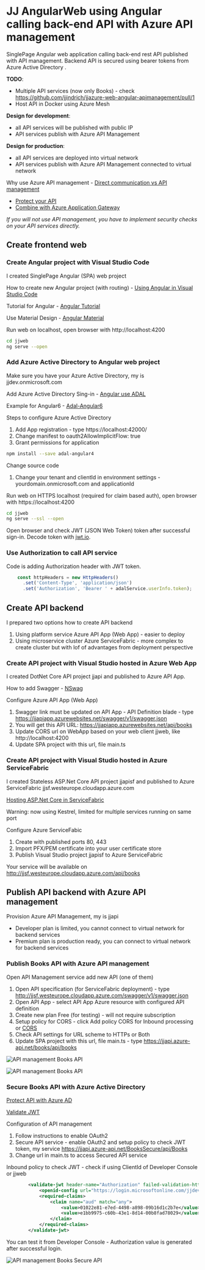 # JJ AngularWeb using Angular calling back-end API with Azure API management

SinglePage Angular web application calling back-end rest API published with API management. Backend API is secured using bearer tokens from Azure Active Directory .

**TODO**:

- Multiple API services (now only Books) - check https://github.com/jjindrich/jjazure-web-angular-apimanagement/pull/1
- Host API in Docker using Azure Mesh

**Design for development**:

- all API services will be published with public IP
- API services publish with Azure API Management

**Design for production**:

- all API services are deployed into virtual network
- API services publish with Azure API Management connected to virtual network

 Why use Azure API management - [Direct communication vs API management](https://docs.microsoft.com/en-us/dotnet/standard/microservices-architecture/architect-microservice-container-applications/direct-client-to-microservice-communication-versus-the-api-gateway-pattern)

- [Protect your API](https://docs.microsoft.com/en-us/azure/api-management/transform-api)
- [Combine with Azure Application Gateway](https://docs.microsoft.com/en-us/azure/api-management/api-management-howto-integrate-internal-vnet-appgateway)

*If you will not use API management, you have to implement security checks on your API services directly.*

## Create frontend web

### Create Angular project with Visual Studio Code

I created SinglePage Angular (SPA) web project

How to create new Angular project (with routing) - [Using Angular in Visual Studio Code](https://code.visualstudio.com/docs/nodejs/angular-tutorial)

Tutorial for Angular - [Angular Tutorial](https://angular.io/tutorial/toh-pt0)

Use Material Design - [Angular Material](https://material.angular.io/guide/getting-started)

Run web on localhost, open browser with http://localhost:4200

```bash
cd jjweb
ng serve --open
```

### Add Azure Active Directory to Angular web project

Make sure you have your Azure Active Directory, my is jjdev.onmicrosoft.com

Add Azure Active Directory Sing-in - [Angular use ADAL](https://docs.microsoft.com/en-us/azure/active-directory/develop/quickstart-v1-angularjs-spa)

Example for Angular6 - [Adal-Angular6](https://github.com/benbaran/adal-angular6-example)

Steps to configure Azure Active Directory

1. Add App registration - type https://localhost:42000/
2. Change manifest to oauth2AllowImplicitFlow: true
3. Grant permissions for application

```bash
npm install --save adal-angular4
```

Change source code

1. Change your tenant and clientId in environment settings - yourdomain.onmicrosoft.com and applicationId

Run web on HTTPS localhost (required for claim based auth), open browser with https://localhost:4200

```bash
cd jjweb
ng serve --ssl --open
```

Open browser and check JWT (JSON Web Token) token after successful sign-in. Decode token with [jwt.io](https://jwt.io/).

### Use Authorization to call API service

Code is adding Authorization header with JWT token.

```js
    const httpHeaders = new HttpHeaders()
      .set('Content-Type', 'application/json')      
      .set('Authorization', 'Bearer ' + adalService.userInfo.token); 
```

## Create API backend

I prepared two options how to create API backend

1. Using platform service Azure API App (Web App) - easier to deploy
2. Using microservice cluster Azure ServiceFabric - more complex to create cluster but with lof of advantages from deployment perspective

### Create API project with Visual Studio hosted in Azure Web App

I created DotNet Core API project jjapi and published to Azure API App.

How to add Swagger - [NSwag](https://docs.microsoft.com/en-us/aspnet/core/tutorials/getting-started-with-nswag?view=aspnetcore-2.1&tabs=visual-studio%2Cvisual-studio-xml)

Configure Azure API App (Web App)

1. Swagger link must be updated on API App - API Definition blade - type https://jjapiapp.azurewebsites.net/swagger/v1/swagger.json
2. You will get this API URL: https://jjapiapp.azurewebsites.net/api/books
3. Update CORS url on WebApp based on your web client jjweb, like http://localhost:4200
4. Update SPA project with this url, file main.ts

### Create API project with Visual Studio hosted in Azure ServiceFabric

I created Stateless ASP.Net Core API project jjapisf and published to Azure ServiceFabric jjsf.westeurope.cloudapp.azure.com

[Hosting ASP.Net Core in ServiceFabric](https://docs.microsoft.com/en-us/azure/service-fabric/service-fabric-reliable-services-communication-aspnetcore)

Warning: now using Kestrel, limited for multiple services running on same port

Configure Azure ServiceFabic

1. Create with published ports 80, 443
2. Import PFX/PEM certificate into your user certificate store
3. Publish Visual Studio project jjapisf to Azure ServiceFabric

Your service will be available on http://jjsf.westeurope.cloudapp.azure.com/api/books

## Publish API backend with Azure API management

Provision Azure API Management, my is jjapi

- Developer plan is limited, you cannot connect to virtual network for backend services
- Premium plan is production ready, you can connect to virtual network for backend services

### Publish Books API with Azure API management

Open API Management service add new API (one of them)

1. Open API specification (for ServiceFabric deployment) - type http://jjsf.westeurope.cloudapp.azure.com/swagger/v1/swagger.json
2. Open API App - select API App Azure resource with configured API definition
3. Create new plan Free (for testing) - will not require subscription
4. Setup policy for CORS - click Add policy CORS for Inbound processing or [CORS](https://docs.microsoft.com/en-us/azure/api-management/api-management-cross-domain-policies)
5. Check API settings for URL scheme to HTTPs or Both
6. Update SPA project with this url, file main.ts - type https://jjapi.azure-api.net/books/api/books

![API management Books API](media/api-books-design.png)

![API management Books API](media/api-books-settings.png)

### Secure Books API with Azure Active Directory

[Protect API with Azure AD](https://docs.microsoft.com/en-us/azure/api-management/api-management-howto-protect-backend-with-aad)

[Validate JWT](https://docs.microsoft.com/en-us/azure/api-management/api-management-access-restriction-policies#ValidateJWT)

Configuration of API management

1. Follow instructions to enable OAuth2
2. Secure API service - enable OAuth2 and setup policy to check JWT token, my service https://jjapi.azure-api.net/BooksSecure/api/Books
3. Change url in main.ts to access Secured API service

Inbound policy to check JWT - check if using ClientId of Developer Console or jjweb

```xml
        <validate-jwt header-name="Authorization" failed-validation-httpcode="401" failed-validation-error-message="Unauthorized. JJ Access token is missing or invalid.">
            <openid-config url="https://login.microsoftonline.com/jjdev.onmicrosoft.com/.well-known/openid-configuration" />
            <required-claims>
                <claim name="aud" match="any">
                    <value>01022e81-e7ed-4498-a898-09b16d1c2b7e</value>
                    <value>e1bb9975-c60b-43e1-8d14-00b8fad78029</value>
                </claim>
            </required-claims>
        </validate-jwt>
```

You can test it from Developer Console - Authorization value is generated after successful login.

![API management Books Secure API](media/api-bookssecure-design.png)